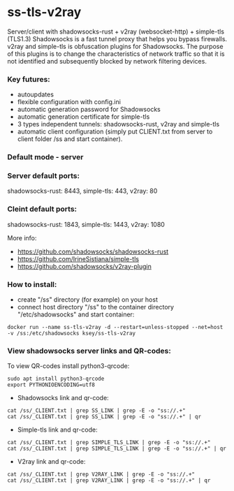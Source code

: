 # ss-tls-v2ray
Server/client with shadowsocks-rust + v2ray (websocket-http) + simple-tls (TLS1.3)
Shadowsocks is a fast tunnel proxy that helps you bypass firewalls.
v2ray and simple-tls is obfuscation plugins for Shadowsocks. The purpose of this plugins is to change the characteristics of network traffic so that it is not identified and subsequently blocked by network filtering devices.

### Key futures:
- autoupdates
- flexible configuration with config.ini
- automatic generation password for Shadowsocks
- automatic generation certificate for simple-tls 
- 3 types independent tunnels: shadowsocks-rust, v2ray and simple-tls
- automatic client configuration (simply put CLIENT.txt from server to client folder /ss and start container).

### Default mode - server

### Server default ports:
shadowsocks-rust: 8443, simple-tls: 443, v2ray: 80

### Cleint default ports:
shadowsocks-rust: 1843, simple-tls: 1443, v2ray: 1080

More info:
- https://github.com/shadowsocks/shadowsocks-rust
- https://github.com/IrineSistiana/simple-tls
- https://github.com/shadowsocks/v2ray-plugin

### How to install:
- сreate "/ss" directory (for example) on your host
- connect host directory "/ss" to the container directory "/etc/shadowsocks" and start container:
```
docker run --name ss-tls-v2ray -d --restart=unless-stopped --net=host -v /ss:/etc/shadowsocks ksey/ss-tls-v2ray
```

### View shadowsocks server links and QR-codes:
To view QR-codes install python3-qrcode:
```
sudo apt install python3-qrcode
export PYTHONIOENCODING=utf8
```
- Shadowsocks link and qr-code:
```
cat /ss/_CLIENT.txt | grep SS_LINK | grep -E -o "ss://.+"
cat /ss/_CLIENT.txt | grep SS_LINK | grep -E -o "ss://.+" | qr
```

- Simple-tls link and qr-code:
```
cat /ss/_CLIENT.txt | grep SIMPLE_TLS_LINK | grep -E -o "ss://.+"
cat /ss/_CLIENT.txt | grep SIMPLE_TLS_LINK | grep -E -o "ss://.+" | qr
```

- V2ray link and qr-code:
```
cat /ss/_CLIENT.txt | grep V2RAY_LINK | grep -E -o "ss://.+"
cat /ss/_CLIENT.txt | grep V2RAY_LINK | grep -E -o "ss://.+" | qr
```
